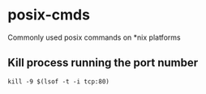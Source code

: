 # posix-cmds
Commonly used posix commands on *nix platforms

## Kill process running the port number 
```
kill -9 $(lsof -t -i tcp:80)
```
